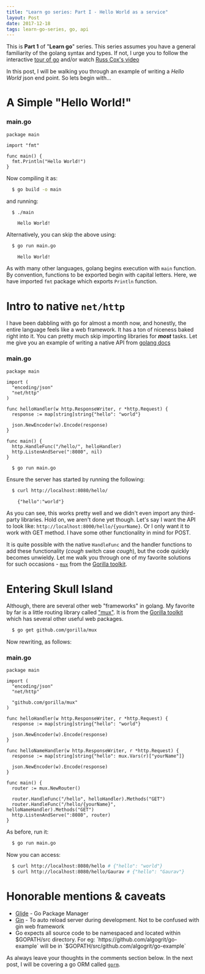 ```yaml
---
title: "Learn go series: Part I - Hello World as a service"
layout: Post
date: 2017-12-18
tags: learn-go-series, go, api
---
```


This is **Part 1** of "**Learn go**" series. This series assumes you have a general familiarity of the golang syntax and types. If not, I urge you to follow the interactive [tour of go][TourOfGo] and/or watch [Russ Cox's video][TourOfGoVideo]

In this post, I will be walking you through an example of writing a *Hello World* json end point. So lets begin with...

# A Simple "Hello World!"

### main.go

```golang
package main

import "fmt"

func main() {
  fmt.Println("Hello World!")
}
```

Now compiling it as:

```bash
  $ go build -o main
```

and running:

```bash
  $ ./main
```
```
    Hello World!
```

Alternatively, you can skip the above using:

```bash
  $ go run main.go
```
```
    Hello World!
```

As with many other languages, golang begins execution with `main` function. By convention, functions to be exported begin with capital letters. Here, we have imported `fmt` package which exports `Println` function.

# Intro to native `net/http`

I have been dabbling with go for almost a month now, and honestly, the entire language feels like a web framework. It has a ton of niceness baked right into it. You can pretty much skip importing libraries for ***most*** tasks. Let me give you an example of writing a native API from [golang docs][WritingWebApps]

### main.go
```golang
package main

import (
  "encoding/json"
  "net/http"
)

func helloHandler(w http.ResponseWriter, r *http.Request) {
  response := map[string]string{"hello": "world"}

  json.NewEncoder(w).Encode(response)
}

func main() {
  http.HandleFunc("/hello/", helloHandler)
  http.ListenAndServe(":8080", nil)
}
```
```bash
  $ go run main.go
```

Ensure the server has started by running the following:

```bash
  $ curl http://localhost:8080/hello/
```
```
    {"hello":"world"}
```

As you can see, this works pretty well and we didn't even import any third-party libraries. Hold on, we aren't done yet though. Let's say I want the API to look like: `http://localhost:8000/hello/{yourName}`. Or I only want it to work with GET method. I have some other functionality in mind for POST.

It is quite possible with the native `HandleFunc` and the handler functions to add these functionality (*cough* switch case *cough*), but the code quickly becomes unwieldy. Let me walk you through one of my favorite solutions for such occasions - [`mux`][MuxRouting] from the [Gorilla toolkit][GorillaToolkit].

# Entering Skull Island

Although, there are several other web "frameworks" in golang. My favorite by far is a little routing library called ["mux"][MuxRouting]. It is from the [Gorilla toolkit][GorillaToolkit] which has several other useful web packages.

```bash
  $ go get github.com/gorilla/mux
```

Now rewriting, as follows:

### main.go
```golang
package main

import (
  "encoding/json"
  "net/http"

  "github.com/gorilla/mux"
)

func helloHandler(w http.ResponseWriter, r *http.Request) {
  response := map[string]string{"hello": "world"}

  json.NewEncoder(w).Encode(response)
}

func helloNameHandler(w http.ResponseWriter, r *http.Request) {
  response := map[string]string{"hello": mux.Vars(r)["yourName"]}

  json.NewEncoder(w).Encode(response)
}

func main() {
  router := mux.NewRouter()

  router.HandleFunc("/hello", helloHandler).Methods("GET")
  router.HandleFunc("/hello/{yourName}", helloNameHandler).Methods("GET")
  http.ListenAndServe(":8080", router)
}
```

As before, run it:

```bash
  $ go run main.go
```

Now you can access:
```bash
  $ curl http://localhost:8080/hello # {"hello": "world"}
  $ curl http://localhost:8080/hello/Gaurav # {"hello": "Gaurav"}
```

# Honorable mentions & caveats

  * [Glide][GlidePackage] - Go Package Manager
  * [Gin][GinAutoReload] - To auto reload server during development. Not to be confused with gin web framework
  * Go expects all source code to be namespaced and located within $GOPATH/src directory. For eg: `https://github.com/algogrit/go-example` will be in `$GOPATH/src/github.com/algogrit/go-example`

As always leave your thoughts in the comments section below. In the next post, I will be covering a go ORM called [`gorm`][Gorm].

[TourOfGo]: https://tour.golang.org
[WritingWebApps]: https://golang.org/doc/articles/wiki/#tmp_3
[TourOfGoVideo]: https://www.youtube.com/watch?v=ytEkHepK08c
[MuxRouting]: http://www.gorillatoolkit.org/pkg/mux
[GorillaToolkit]: http://www.gorillatoolkit.org/
[GlidePackage]: https://glide.sh/
[GinAutoReload]: https://github.com/codegangsta/gin
[Gorm]: http://jinzhu.me/gorm/
